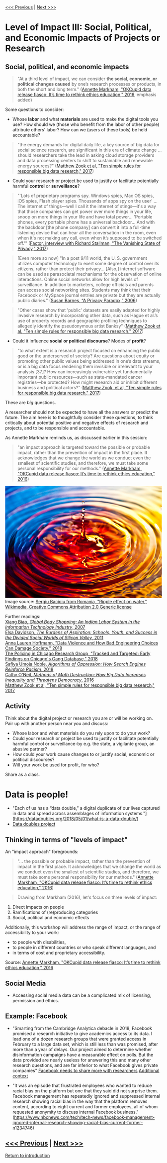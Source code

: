 [<<< Previous](power.md) | [Next >>>](continue.md)

# Level of Impact III: Social, Political, and Economic Impacts of Projects or Research  

## Social, political, and economic impacts

> "At a third level of impact, we can consider **the social, economic, or political changes caused** by one’s research processes or products, in both the short and long term." ([Annette Markham, "OKCupid data release fiasco: It’s time to rethink ethics education," 2016](http://annettemarkham.com/2016/05/okcupid-data-release-fiasco-its-time-to-rethink-ethics-education/), emphasis added)  

Some questions to consider:

- Whose **labor** and what **materials** are used to make the digital tools you use? How should we (those who benefit from the labor of other people) attribute others' labor? How can we (users of these tools) be held accountable?  

> "the energy demands for digital daily life, a key source of big data for social science research, are significant in this era of climate change ... should researchers take the lead in asking cloud storage providers and data processing centers to shift to sustainable and renewable energy sources?" ([Matthew Zook et al, "Ten simple rules for responsible big data research," 2017](http://journals.plos.org/ploscompbiol/article?id=10.1371/journal.pcbi.1005399))  

* Could your research or project be used to justify or facilitate potentially harmful **control** or **surveillance**?    

> "'Lots of proprietary programs spy. Windows spies, Mac OS spies, iOS spies, Flash player spies. Thousands of apps spy on the user' ... The internet of things—well I call it the internet of stings—it's a way that those companies can get power over more things in your life, snoop on more things in your life and have total power... 'Portable phones, every portable phone has a universal backdoor… And with the backdoor [the phone company] can convert it into a full-time listening device that can hear all the conversation in the room, even when it's not making any call, even when it’s supposed to be switched off.'" ([Factor, interview with Richard Stallman, "The Vanishing State of Privacy," 2017](http://magazine.factor-tech.com/factor_winter_2017/richard_stallman_and_the_vanishing_state_of_privacy))  

> [Even more so now] "In a post 9/11 world, the U. S. government utilizes computer technology to exert some degree of control over its citizens, rather than protect their privacy... [Also,] internet software can be used as parasocietal mechanisms for the observation of online interactions. Online social networks allow for high levels of surveillance. In addition to marketers, college officials and parents can access social networking sites. Students may think that their Facebook or MySpace journal entries are private but they are actually public diaries." ([Susan Barnes, “A Privacy Paradox,” 2006](http://firstmonday.org/article/view/1394/1312))   

> "Other cases show that 'public' datasets are easily adapted for highly invasive research by incorporating other data, such as Hague et al.’s use of property records and geographic profiling techniques to allegedly identify the pseudonymous artist Banksy" ([Matthew Zook et al, "Ten simple rules for responsible big data research," 2017](http://journals.plos.org/ploscompbiol/article?id=10.1371/journal.pcbi.1005399))  

* Could it influence **social or political discourse**? Modes of **profit**?

> "to what extent is a research project focused on enhancing the public good or the underserved of society? Are questions about equity or promoting other public values being addressed in one’s data streams, or is a big data focus rendering them invisible or irrelevant to your analysis [37]? How can increasingly vulnerable yet fundamentally important public resources—such as state-mandated cancer registries—be protected? How might research aid or inhibit different business and political actors?" ([Matthew Zook, et al, "Ten simple rules for responsible big data research," 2017](http://journals.plos.org/ploscompbiol/article?id=10.1371/journal.pcbi.1005399))  

These are *big* questions.  

A researcher should not be expected to have all the answers or predict the future. The aim here is to thoughtfully consider these questions, to think critically about potential positive and negative effects of research and projects, and to be responsible and accountable.  

As Annette Markham reminds us, as discussed earlier in this session:  

> "an impact approach is targeted toward the possible or probable impact, rather than the prevention of impact in the first place. It acknowledges that we change the world as we conduct even the smallest of scientific studies, and therefore, we must take some personal responsibility for our methods." ([Annette Markham, "OKCupid data release fiasco: It’s time to rethink ethics education," 2016](http://annettemarkham.com/2016/05/okcupid-data-release-fiasco-its-time-to-rethink-ethics-education/))  

![close-up photo of a drop of water falling into a pool of water, creating a series of concentric ripples](../images/ripple.jpg)  
Image source: [Sergiu Bacioiu from Romania, "Ripple effect on water," Wikimedia, Creative Commons Attribution 2.0 Generic license](https://commons.wikimedia.org/wiki/File:Ripple_effect_on_water.jpg)  

Further readings:  
[Xiang Biao, *Global Body Shopping: An Indian Labor System in the Information Technology Industry*, 2007](https://press.princeton.edu/titles/8315.html)  
[Elsa Davidson, *The Burdens of Aspiration: Schools, Youth, and Success in the Divided Social Worlds of Silicon Valley*, 2011](https://nyupress.org/books/9780814720875/)  
[Anna Lauren Hoffmann, "Data Violence and How Bad Engineering Choices Can Damage Society," 2018](https://medium.com/s/story/data-violence-and-how-bad-engineering-choices-can-damage-society-39e44150e1d4)  
[The Policing in Chicago Research Group, "Tracked and Targeted: Early Findings on Chicago's Gang Database," 2018](http://erasethedatabase.com/wp-content/uploads/2018/02/Tracked-Targeted-0217.pdf)  
[Safiya Umoja Noble, *Algorithms of Oppression: How Search Engines Reinforce Racism*, 2018](https://nyupress.org/books/9781479837243/)  
[Cathy O'Neil, *Methods of Math Destruction: How Big Data Increases Inequality and Threatens Democracy*, 2016](https://weaponsofmathdestructionbook.com/)  
[Matthew Zook et al, "Ten simple rules for responsible big data research," 2017](http://journals.plos.org/ploscompbiol/article?id=10.1371/journal.pcbi.1005399)  

## Activity   

Think about the digital project or research you are or will be working on. Pair up with another person near you and discuss:  

* Whose labor and what materials do you rely upon to do your work?  
* Could your research or project be used to justify or facilitate potentially harmful control or surveillance-by e.g. the state, a vigilante group, an abusive partner?  
* How could your work cause changes to or justify social, economic or political discourses?  
* Will your work be used for profit, for who?  

Share as a class.    

# Data is people!
* "Each of us has a “data double,” a digital duplicate of our lives captured in data and spread across assemblages of information systems."](https://datadoubles.org/2018/05/01/what-is-a-data-double/)
* [Data doubles project](https://datadoubles.org/project/)

## Thinking in terms of "levels of impact"

An "impact approach" foregrounds:

> "... the possible or probable impact, rather than the prevention of impact in the first place. It acknowledges that we change the world as we conduct even the smallest of scientific studies, and therefore, we must take some personal responsibility for our methods." ([Annette Markham, "OKCupid data release fiasco: It’s time to rethink ethics education," 2016](http://annettemarkham.com/2016/05/okcupid-data-release-fiasco-its-time-to-rethink-ethics-education/))

> Drawing from Markham (2016), let's focus on three levels of impact:  
1. Direct impacts on people
2. Ramifications of (re)producing categories
3. Social, political and economic effects  

Additionally, this workshop will address the range of impact, or the range of accessibility to your work:  

- to people with disabilities,
- to people in different countries or who speak different languages, and
- in terms of cost and proprietary accessibility.

Source: [Annette Markham, "OKCupid data release fiasco: It’s time to rethink ethics education," 2016](http://annettemarkham.com/2016/05/okcupid-data-release-fiasco-its-time-to-rethink-ethics-education/)    


## Social Media

* Accessing social media data can be a complicated mix of licensing, permission and ethics. 

## Example: Facebook 

* "Smarting from the Cambridge Analytica debacle in 2018, Facebook promised a research initiative to give academics access to its data. I lead one of a dozen research groups that were granted access in February to a large data set, which is still less than was promised, after more than a year of delays. Our project aimed to determine whether disinformation campaigns have a measurable effect on polls. But the data provided are nearly useless for answering this and many other research questions, and are far inferior to what Facebook gives private companies"
[Facebook needs to share more with researchers](https://www.nature.com/articles/d41586-020-00828-5)
[Additional context](https://www.axios.com/facebook-researchers-data-social-science-one-62dc5018-21d7-49f6-8149-ff421e611dfc.html)

* "It was an episode that frustrated employees who wanted to reduce racial bias on the platform but one that they said did not surprise them. Facebook management has repeatedly ignored and suppressed internal research showing racial bias in the way that the platform removes content, according to eight current and former employees, all of whom requested anonymity to discuss internal Facebook business." 
(https://www.nbcnews.com/tech/tech-news/facebook-management-ignored-internal-research-showing-racial-bias-current-former-n1234746)

[<<< Previous](power.md) | [Next >>>](continue.md)
-----
[Return to introduction](https://github.com/SouthernMethodistUniversity/access)
